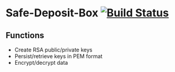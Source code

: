 # Safe-Deposit-Box [![Build Status](https://travis-ci.org/davecremins/safe-deposit-box.svg?branch=master)](https://travis-ci.org/davecremins/safe-deposit-box) 

## Functions
- Create RSA public/private keys
- Persist/retrieve keys in PEM format
- Encrypt/decrypt data
